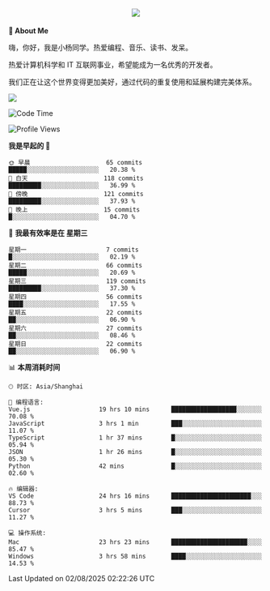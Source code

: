 
<h1 align="center">
	<a href="https://anify.cn/">
		<img src="https://readme-typing-svg.herokuapp.com/?lines=小🐑同学祝您今天愉快!;无期并非终点,而是重新定义起点的契机!&center=true&size=27&width=495">
	</a>
</h1>


**🤺 About Me**

嗨，你好，我是小杨同学。热爱编程、音乐、读书、发呆。

热爱计算机科学和 IT 互联网事业，希望能成为一名优秀的开发者。

我们正在让这个世界变得更加美好，通过代码的重复使用和延展构建完美体系。

<!-- https://github.com/anuraghazra/github-readme-stats -->
<img align="center" src="https://github-readme-stats.vercel.app/api/wakatime?username=wuqi&theme=transparent&hide_border=true&layout=compact&langs_count=220" />


<!--START_SECTION:waka-->
![Code Time](http://img.shields.io/badge/Code%20Time-4%2C016%20hrs%2018%20mins-blue)

![Profile Views](http://img.shields.io/badge/%E4%B8%AA%E4%BA%BA%E8%B5%84%E6%96%99%E8%A7%82%E7%9C%8B%E6%AC%A1%E6%95%B0-152-blue)

**我是早起的 🐤** 

```text
🌞 早晨                     65 commits          █████░░░░░░░░░░░░░░░░░░░░   20.38 % 
🌆 白天                     118 commits         █████████░░░░░░░░░░░░░░░░   36.99 % 
🌃 傍晚                     121 commits         █████████░░░░░░░░░░░░░░░░   37.93 % 
🌙 晚上                     15 commits          █░░░░░░░░░░░░░░░░░░░░░░░░   04.70 % 
```
📅 **我最有效率是在 星期三** 

```text
星期一                      7 commits           █░░░░░░░░░░░░░░░░░░░░░░░░   02.19 % 
星期二                      66 commits          █████░░░░░░░░░░░░░░░░░░░░   20.69 % 
星期三                      119 commits         █████████░░░░░░░░░░░░░░░░   37.30 % 
星期四                      56 commits          ████░░░░░░░░░░░░░░░░░░░░░   17.55 % 
星期五                      22 commits          ██░░░░░░░░░░░░░░░░░░░░░░░   06.90 % 
星期六                      27 commits          ██░░░░░░░░░░░░░░░░░░░░░░░   08.46 % 
星期日                      22 commits          ██░░░░░░░░░░░░░░░░░░░░░░░   06.90 % 
```


📊 **本周消耗时间** 

```text
🕑︎ 时区: Asia/Shanghai

💬 编程语言: 
Vue.js                   19 hrs 10 mins      ██████████████████░░░░░░░   70.08 % 
JavaScript               3 hrs 1 min         ███░░░░░░░░░░░░░░░░░░░░░░   11.07 % 
TypeScript               1 hr 37 mins        █░░░░░░░░░░░░░░░░░░░░░░░░   05.94 % 
JSON                     1 hr 26 mins        █░░░░░░░░░░░░░░░░░░░░░░░░   05.30 % 
Python                   42 mins             █░░░░░░░░░░░░░░░░░░░░░░░░   02.60 % 

🔥 编辑器: 
VS Code                  24 hrs 16 mins      ██████████████████████░░░   88.73 % 
Cursor                   3 hrs 5 mins        ███░░░░░░░░░░░░░░░░░░░░░░   11.27 % 

💻 操作系统: 
Mac                      23 hrs 23 mins      █████████████████████░░░░   85.47 % 
Windows                  3 hrs 58 mins       ████░░░░░░░░░░░░░░░░░░░░░   14.53 % 
```


 Last Updated on 02/08/2025 02:22:26 UTC
<!--END_SECTION:waka-->



<!--
**wuqi-y/wuqi-y** is a ✨ _special_ ✨ repository because its `README.md` (this file) appears on your GitHub profile.

Here are some ideas to get you started:

- 🔭 I’m currently working on ...
- 🌱 I’m currently learning ...
- 👯 I’m looking to collaborate on ...
- 🤔 I’m looking for help with ...
- 💬 Ask me about ...
- 📫 How to reach me: ...
- 😄 Pronouns: ...
- ⚡ Fun fact: ...
-->
